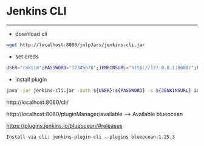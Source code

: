 # Jenkins CLI
---

- download cli
```bash
wget http://localhost:8080/jnlpJars/jenkins-cli.jar
```

- set creds
```bash
USER="raktim";PASSWORD="12345678";JENKINSURL="http://127.0.0.1:8080/";PLUGIN_NAME="blueocean:1.25.3"
```

- install plugin
```bash
java -jar jenkins-cli.jar -auth ${USER}:${PASSWORD} -s ${JENKINSURL} install-plugin ${PLUGIN_NAME}
```

http://localhost:8080/cli/


http://localhost:8080/pluginManager/available
--> Available
blueocean

https://plugins.jenkins.io/blueocean/#releases

```shell
Install via cli: jenkins-plugin-cli --plugins blueocean:1.25.3
```
